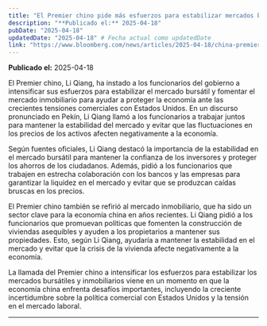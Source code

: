```yaml
---
title: "El Premier chino pide más esfuerzos para estabilizar mercados bursátiles y inmobiliarios"
description: "**Publicado el:** 2025-04-18"
pubDate: "2025-04-18"
updatedDate: "2025-04-18" # Fecha actual como updatedDate
link: "https://www.bloomberg.com/news/articles/2025-04-18/china-premier-calls-for-more-efforts-to-help-stocks-property"
---
```


**Publicado el:** 2025-04-18

El Premier chino, Li Qiang, ha instado a los funcionarios del gobierno a intensificar sus esfuerzos para estabilizar el mercado bursátil y fomentar el mercado inmobiliario para ayudar a proteger la economía ante las crecientes tensiones comerciales con Estados Unidos. En un discurso pronunciado en Pekín, Li Qiang llamó a los funcionarios a trabajar juntos para mantener la estabilidad del mercado y evitar que las fluctuaciones en los precios de los activos afecten negativamente a la economía.

Según fuentes oficiales, Li Qiang destacó la importancia de la estabilidad en el mercado bursátil para mantener la confianza de los inversores y proteger los ahorros de los ciudadanos. Además, pidió a los funcionarios que trabajen en estrecha colaboración con los bancos y las empresas para garantizar la liquidez en el mercado y evitar que se produzcan caídas bruscas en los precios.

El Premier chino también se refirió al mercado inmobiliario, que ha sido un sector clave para la economía china en años recientes. Li Qiang pidió a los funcionarios que promuevan políticas que fomenten la construcción de viviendas asequibles y ayuden a los propietarios a mantener sus propiedades. Esto, según Li Qiang, ayudaría a mantener la estabilidad en el mercado y evitar que la crisis de la vivienda afecte negativamente a la economía.

La llamada del Premier chino a intensificar los esfuerzos para estabilizar los mercados bursátiles y inmobiliarios viene en un momento en que la economía china enfrenta desafíos importantes, incluyendo la creciente incertidumbre sobre la política comercial con Estados Unidos y la tensión en el mercado laboral.

---
